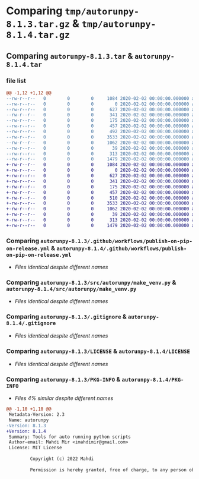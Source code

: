 # Comparing `tmp/autorunpy-8.1.3.tar.gz` & `tmp/autorunpy-8.1.4.tar.gz`

## Comparing `autorunpy-8.1.3.tar` & `autorunpy-8.1.4.tar`

### file list

```diff
@@ -1,12 +1,12 @@
--rw-r--r--   0        0        0     1084 2020-02-02 00:00:00.000000 autorunpy-8.1.3/.github/workflows/publish-on-pip-on-release.yml
--rw-r--r--   0        0        0        0 2020-02-02 00:00:00.000000 autorunpy-8.1.3/src/autorunpy/__init__.py
--rw-r--r--   0        0        0      627 2020-02-02 00:00:00.000000 autorunpy-8.1.3/src/autorunpy/make_venv.py
--rw-r--r--   0        0        0      341 2020-02-02 00:00:00.000000 autorunpy-8.1.3/src/autorunpy/ret_module_2_run.py
--rw-r--r--   0        0        0      175 2020-02-02 00:00:00.000000 autorunpy-8.1.3/src/autorunpy/ret_pkg_name.py
--rw-r--r--   0        0        0      457 2020-02-02 00:00:00.000000 autorunpy-8.1.3/src/autorunpy/rm_venv.py
--rw-r--r--   0        0        0      492 2020-02-02 00:00:00.000000 autorunpy-8.1.3/src/autorunpy/util.py
--rw-r--r--   0        0        0     3533 2020-02-02 00:00:00.000000 autorunpy-8.1.3/.gitignore
--rw-r--r--   0        0        0     1062 2020-02-02 00:00:00.000000 autorunpy-8.1.3/LICENSE
--rw-r--r--   0        0        0       39 2020-02-02 00:00:00.000000 autorunpy-8.1.3/README.md
--rw-r--r--   0        0        0      313 2020-02-02 00:00:00.000000 autorunpy-8.1.3/pyproject.toml
--rw-r--r--   0        0        0     1479 2020-02-02 00:00:00.000000 autorunpy-8.1.3/PKG-INFO
+-rw-r--r--   0        0        0     1084 2020-02-02 00:00:00.000000 autorunpy-8.1.4/.github/workflows/publish-on-pip-on-release.yml
+-rw-r--r--   0        0        0        0 2020-02-02 00:00:00.000000 autorunpy-8.1.4/src/autorunpy/__init__.py
+-rw-r--r--   0        0        0      627 2020-02-02 00:00:00.000000 autorunpy-8.1.4/src/autorunpy/make_venv.py
+-rw-r--r--   0        0        0      341 2020-02-02 00:00:00.000000 autorunpy-8.1.4/src/autorunpy/ret_module_2_run.py
+-rw-r--r--   0        0        0      175 2020-02-02 00:00:00.000000 autorunpy-8.1.4/src/autorunpy/ret_pkg_name.py
+-rw-r--r--   0        0        0      457 2020-02-02 00:00:00.000000 autorunpy-8.1.4/src/autorunpy/rm_venv.py
+-rw-r--r--   0        0        0      510 2020-02-02 00:00:00.000000 autorunpy-8.1.4/src/autorunpy/util.py
+-rw-r--r--   0        0        0     3533 2020-02-02 00:00:00.000000 autorunpy-8.1.4/.gitignore
+-rw-r--r--   0        0        0     1062 2020-02-02 00:00:00.000000 autorunpy-8.1.4/LICENSE
+-rw-r--r--   0        0        0       39 2020-02-02 00:00:00.000000 autorunpy-8.1.4/README.md
+-rw-r--r--   0        0        0      313 2020-02-02 00:00:00.000000 autorunpy-8.1.4/pyproject.toml
+-rw-r--r--   0        0        0     1479 2020-02-02 00:00:00.000000 autorunpy-8.1.4/PKG-INFO
```

### Comparing `autorunpy-8.1.3/.github/workflows/publish-on-pip-on-release.yml` & `autorunpy-8.1.4/.github/workflows/publish-on-pip-on-release.yml`

 * *Files identical despite different names*

### Comparing `autorunpy-8.1.3/src/autorunpy/make_venv.py` & `autorunpy-8.1.4/src/autorunpy/make_venv.py`

 * *Files identical despite different names*

### Comparing `autorunpy-8.1.3/.gitignore` & `autorunpy-8.1.4/.gitignore`

 * *Files identical despite different names*

### Comparing `autorunpy-8.1.3/LICENSE` & `autorunpy-8.1.4/LICENSE`

 * *Files identical despite different names*

### Comparing `autorunpy-8.1.3/PKG-INFO` & `autorunpy-8.1.4/PKG-INFO`

 * *Files 4% similar despite different names*

```diff
@@ -1,10 +1,10 @@
 Metadata-Version: 2.3
 Name: autorunpy
-Version: 8.1.3
+Version: 8.1.4
 Summary: Tools for auto running python scripts
 Author-email: Mahdi Mir <imahdimir@gmail.com>
 License: MIT License
         
         Copyright (c) 2022 Mahdi
         
         Permission is hereby granted, free of charge, to any person obtaining a copy
```


